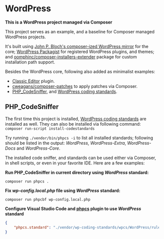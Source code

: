 # WordPress

**This is a WordPress project managed via Composer**

This project serves as an example, and a baseline for Composer managed WordPress projects.

It's built using [John P. Bloch's composer-ized WordPress mirror](https://github.com/johnpbloch/wordpress-core) for the core; [WordPress Packagist](https://wpackagist.org/) for registered WordPress plugins, and themes; and [oomphinc/composer-installers-extender]() package for custom installation path support.

Besides the WordPress core, following also added as minimalist examples:

* [Classic Editor](https://wordpress.org/plugins/classic-editor/) plugin.
* [cweagans/composer-patches](https://packagist.org/packages/cweagans/composer-patches) to apply patches via Composer.
* [PHP_CodeSniffer](https://github.com/squizlabs/PHP_CodeSniffer), and [WordPress coding standards](https://github.com/WordPress/WordPress-Coding-Standards).


## PHP_CodeSniffer
The first time this project is installed, [WordPress coding standards](https://github.com/WordPress/WordPress-Coding-Standards#rulesets) are installed as well. They can also be installed via following command:
`composer run-script install-codestandards`

Try running `./vendor/bin/phpcs -i` to list all installed standards; following should be listed in the output:
_WordPress_, _WordPress-Extra_, _WordPress-Docs_ and _WordPress-Core_.

The installed code sniffer, and standards can be used either via Composer, in shell scripts, or even in your favorite IDE. Here are a few examples:

**Run PHP_CodeSniffer in current directory using _WordPress_ standard:**

`composer run phpcs .`

**Fix _wp-config.local.php_ file using _WordPress_ standard:**

`composer run phpcbf wp-config.local.php`

**Configure Visual Studio Code and [phpcs](https://marketplace.visualstudio.com/items?itemName=ikappas.phpcs) plugin to use _WordPress_ standard**

```settings.json
{
    "phpcs.standard": "./vendor/wp-coding-standards/wpcs/WordPress/ruleset.xml"
}
```
